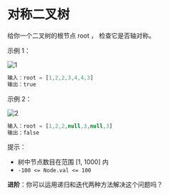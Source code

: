 # 对称二叉树

给你一个二叉树的根节点 root ， 检查它是否轴对称。

示例 1：

![1](https://assets.leetcode.com/uploads/2021/02/19/symtree1.jpg)

```ts
输入：root = [1,2,2,3,4,4,3]
输出：true
```

示例 2：

![2](https://assets.leetcode.com/uploads/2021/02/19/symtree2.jpg)

```ts
输入：root = [1,2,2,null,3,null,3]
输出：false
```

提示：

- 树中节点数目在范围 [1, 1000] 内
- `-100 <= Node.val <= 100`

**进阶**：你可以运用递归和迭代两种方法解决这个问题吗？
